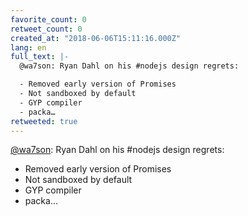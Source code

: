 ```yaml
---
favorite_count: 0
retweet_count: 0
created_at: "2018-06-06T15:11:16.000Z"
lang: en
full_text: |-
  @wa7son: Ryan Dahl on his #nodejs design regrets:

  - Removed early version of Promises
  - Not sandboxed by default
  - GYP compiler
  - packa…
retweeted: true
---
```


[@wa7son](https://twitter.com/wa7son): Ryan Dahl on his #nodejs design regrets:

- Removed early version of Promises
- Not sandboxed by default
- GYP compiler
- packa…

